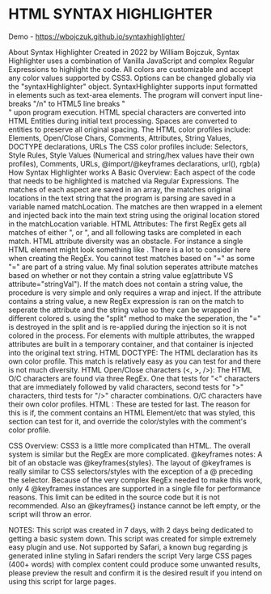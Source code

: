 # HTML SYNTAX HIGHLIGHTER

Demo - https://wbojczuk.github.io/syntaxhighlighter/

About Syntax Highlighter
Created in 2022 by William Bojczuk, Syntax Highlighter uses a combination of Vanilla JavaScript and complex Regular Expressions to highlight the code.
All colors are customizable and accept any color values supported by CSS3. Options can be changed globally via the "syntaxHighlighter" object.
SyntaxHighlighter supports input formatted in elements such as text-area elements. The program will convert input line-breaks "/n" to HTML5 line breaks "<br>" upon program execution.
HTML special characters are converted into HTML Entities during initial text processing.
Spaces are converted to &nbsp; entities to preserve all original spacing.
The HTML color profiles include: Elements, Open/Close Chars, Comments, Attributes, String Values, DOCTYPE declarations, URLs
The CSS color profiles include: Selectors, Style Rules, Style Values (Numerical and string/hex values have their own profiles), Comments, URLs, @import/@keyframes declarations, url(), rgb(a)
How Syntax Highlighter works
A Basic Overview:
Each aspect of the code that needs to be highlighted is matched via Regular Expressions. The matches of each aspect are saved in an array, the matches original locations in the text string that the program is parsing are saved in a variable named matchLocation.  The matches are then wrapped in a <span> element and injected back into the main text string using the original location stored in the matchLocation variable.
HTML Attributes:
The first RegEx gets all matches of either "<element>, or <element/>", and all following tasks are completed in each match. HTML attribute diversity was an obstacle. For instance a single HTML element might look something like <element disabled onclick="function();" content="IE=edge" content="width=device-width, initial-scale=1.0"> . There is a lot to consider here when creating the RegEx. You cannot test matches based on "=" as some "=" are part of a string value. My final solution seperates attribute matches based on whether or not they contain a string value eg(attribute VS attribute="stringVal"). If the match does not contain a string value, the procedure is very simple and only requires a <span> wrap and inject. If the attribute contains a string value, a new RegEx expression is ran on the match to seperate the attribute and the string value so they can be wrapped in different colored <span>s. using the "split" method to make the seperation, the "=" is destroyed in the split and is re-applied during the injection so it is not colored in the process.  For elements with multiple attributes, the <span> wrapped attributes are built in a temporary container, and that container is injected into the original text string.
HTML DOCTYPE:
The HTML <!DOCTYPE html> declaration has its own color profile. This match is relatively easy as you can test for <!DOCTYPE ~ ~ ~ > and there is not much diversity.
HTML Open/Close characters (<, >, />):
The HTML O/C characters are found via three RegEx. One that tests for "<" characters that are immediately followed by valid characters, second tests for ">" characters, third tests for "/>" character combinations. O/C characters have their own color profiles.
HTML <!-- COMMENTS -->:
These are tested for last. The reason for this is if, the comment contains an HTML Element/etc that was styled, this section can test for it, and override the color/styles with the comment's color profile.

CSS Overview:
CSS3 is a little more complicated than HTML. The overall system is similar but the RegEx are more complicated. 
@keyframes notes:
A bit of an obstacle was @keyframes{styles}. The layout of @keyframes is really similar to CSS selectors/styles with the exception of a @ preceding the selector. Because of the very complex RegEx needed to make this work, only 4 @keyframes instances are supported in a single file for performance reasons. This limit can be edited in the source code but it is not recommended. Also an @keyframes{} instance cannot be left empty, or the script will throw an error.

NOTES:
This script was created in 7 days, with 2 days being dedicated to getting a basic system down. This script was created for simple extremely easy plugin and use.
Not supported by Safari, a known bug regarding js generated inline styling in Safari renders the script
Very large CSS pages (400+ words) with complex content could produce some unwanted results, please preview the result and confirm it is the desired result if you intend on using this script for large pages.
